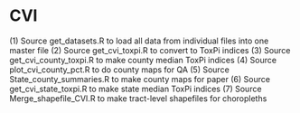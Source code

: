 # CVI
 
(1) Source get_datasets.R to load all data from individual files into one master file
(2) Source get_cvi_toxpi.R to convert to ToxPi indices
(3) Source get_cvi_county_toxpi.R to make county median ToxPi indices
(4) Source plot_cvi_county_pct.R to do county maps for QA
(5) Source State_county_summaries.R to make county maps for paper
(6) Source get_cvi_state_toxpi.R to make state median ToxPi indices
(7) Source Merge_shapefile_CVI.R to make tract-level shapefiles for choropleths
